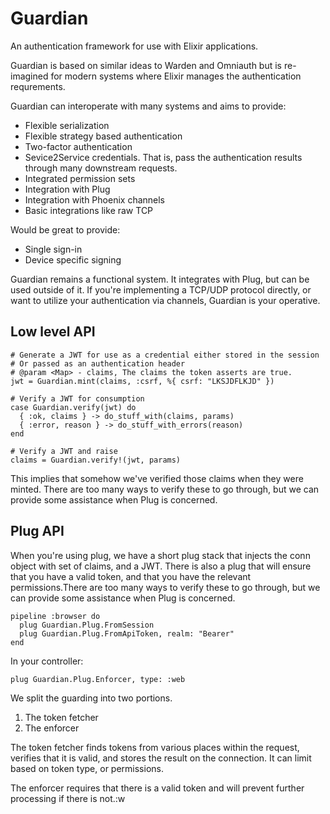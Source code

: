 Guardian
========

An authentication framework for use with Elixir applications.

Guardian is based on similar ideas to Warden and Omniauth but is re-imagined
for modern systems where Elixir manages the authentication requrements.

Guardian can interoperate with many systems and aims to provide:

* Flexible serialization
* Flexible strategy based authentication
* Two-factor authentication
* Sevice2Service credentials. That is, pass the authentication results through many downstream requests.
* Integrated permission sets
* Integration with Plug
* Integration with Phoenix channels
* Basic integrations like raw TCP

Would be great to provide:

* Single sign-in
* Device specific signing

Guardian remains a functional system. It integrates with Plug, but can be used
outside of it. If you're implementing a TCP/UDP protocol directly, or want to
utilize your authentication via channels, Guardian is your operative.

## Low level API

    # Generate a JWT for use as a credential either stored in the session
    # Or passed as an authentication header
    # @param <Map> - claims, The claims the token asserts are true.
    jwt = Guardian.mint(claims, :csrf, %{ csrf: "LKSJDFLKJD" })

    # Verify a JWT for consumption
    case Guardian.verify(jwt) do
      { :ok, claims } -> do_stuff_with(claims, params)
      { :error, reason } -> do_stuff_with_errors(reason)
    end

    # Verify a JWT and raise
    claims = Guardian.verify!(jwt, params)

This implies that somehow we've verified those claims when they were minted.
There are too many ways to verify these to go through, but we can provide some assistance when Plug is concerned.

## Plug API

When you're using plug, we have a short plug stack that injects the conn object
with set of claims, and a JWT. There is also a plug that will ensure that you
have a valid token, and that you have the relevant permissions.There are too
many ways to verify these to go through, but we can provide some assistance when
Plug is concerned.

    pipeline :browser do
      plug Guardian.Plug.FromSession
      plug Guardian.Plug.FromApiToken, realm: "Bearer"
    end

In your controller:

    plug Guardian.Plug.Enforcer, type: :web

We split the guarding into two portions.

1. The token fetcher
2. The enforcer

The token fetcher finds tokens from various places within the request, verifies
that it is valid, and stores the result on the connection.
It can limit based on token type, or permissions.

The enforcer requires that there is a valid token and will prevent further
processing if there is not.:w




